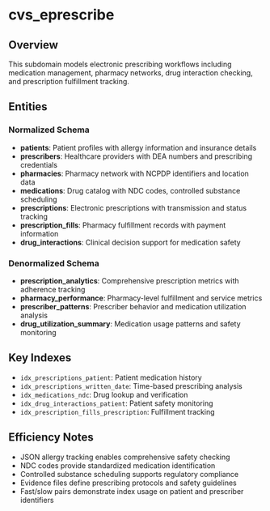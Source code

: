 # cvs_eprescribe

## Overview
This subdomain models electronic prescribing workflows including medication management, pharmacy networks, drug interaction checking, and prescription fulfillment tracking.

## Entities

### Normalized Schema
- **patients**: Patient profiles with allergy information and insurance details
- **prescribers**: Healthcare providers with DEA numbers and prescribing credentials
- **pharmacies**: Pharmacy network with NCPDP identifiers and location data
- **medications**: Drug catalog with NDC codes, controlled substance scheduling
- **prescriptions**: Electronic prescriptions with transmission and status tracking
- **prescription_fills**: Pharmacy fulfillment records with payment information
- **drug_interactions**: Clinical decision support for medication safety

### Denormalized Schema
- **prescription_analytics**: Comprehensive prescription metrics with adherence tracking
- **pharmacy_performance**: Pharmacy-level fulfillment and service metrics
- **prescriber_patterns**: Prescriber behavior and medication utilization analysis
- **drug_utilization_summary**: Medication usage patterns and safety monitoring

## Key Indexes
- `idx_prescriptions_patient`: Patient medication history
- `idx_prescriptions_written_date`: Time-based prescribing analysis
- `idx_medications_ndc`: Drug lookup and verification
- `idx_drug_interactions_patient`: Patient safety monitoring
- `idx_prescription_fills_prescription`: Fulfillment tracking

## Efficiency Notes
- JSON allergy tracking enables comprehensive safety checking
- NDC codes provide standardized medication identification
- Controlled substance scheduling supports regulatory compliance
- Evidence files define prescribing protocols and safety guidelines
- Fast/slow pairs demonstrate index usage on patient and prescriber identifiers